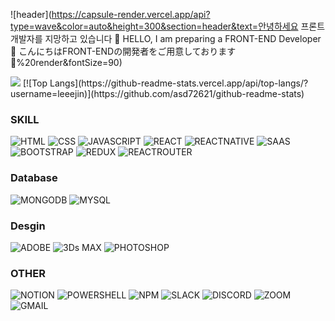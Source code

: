 ![header](https://capsule-render.vercel.app/api?type=wave&color=auto&height=300&section=header&text=안녕하세요 프론트개발자를 지망하고 있습니다 👋
HELLO, I am preparing a FRONT-END Developer 👋
こんにちはFRONT-ENDの開発者をご用意しております 👋%20render&fontSize=90)

<img src="https://capsule-render.vercel.app/api?type=waving&color=1976d2&height=150&section=footer" />
[![Top Langs](https://github-readme-stats.vercel.app/api/top-langs/?username=leeejin)](https://github.com/asd72621/github-readme-stats)

### SKILL
![HTML](https://img.shields.io/badge/HTML-239120?style=for-the-badge&logo=html5&logoColor=white)
![CSS](https://img.shields.io/badge/CSS-239120?&style=for-the-badge&logo=css3&logoColor=white)
![JAVASCRIPT](https://img.shields.io/badge/JavaScript-F7DF1E?style=for-the-badge&logo=JavaScript&logoColor=white)
![REACT](https://img.shields.io/badge/React-20232A?style=for-the-badge&logo=react&logoColor=61DAFB)
![REACTNATIVE](https://img.shields.io/badge/React_Native-20232A?style=for-the-badge&logo=react&logoColor=61DAFB)
![SAAS](https://img.shields.io/badge/Sass-CC6699?style=for-the-badge&logo=sass&logoColor=white)
![BOOTSTRAP](https://img.shields.io/badge/Bootstrap-563D7C?style=for-the-badge&logo=bootstrap&logoColor=white)
![REDUX](https://img.shields.io/badge/Redux-593D88?style=for-the-badge&logo=redux&logoColor=white)
![REACTROUTER](https://img.shields.io/badge/React_Router-CA4245?style=for-the-badge&logo=react-router&logoColor=white)
### Database
![MONGODB](https://img.shields.io/badge/MongoDB-4EA94B?style=for-the-badge&logo=mongodb&logoColor=white)
![MYSQL](https://img.shields.io/badge/MySQL-00000F?style=for-the-badge&logo=mysql&logoColor=white)
### Desgin
![ADOBE](https://img.shields.io/badge/Adobe%20XD-470137?style=for-the-badge&logo=Adobe%20XD&logoColor=#FF61F6)
![3Ds MAX](https://img.shields.io/badge/blender-%23F5792A.svg?style=for-the-badge&logo=blender&logoColor=white)
![PHOTOSHOP](https://img.shields.io/badge/Adobe%20Photoshop-31A8FF?logo=adobephotoshop&logoColor=fff&style=for-the-badge)

### OTHER
![NOTION](https://img.shields.io/badge/Notion-%23000000.svg?style=for-the-badge&logo=notion&logoColor=white)
![POWERSHELL](https://img.shields.io/badge/Powershell-2CA5E0?style=for-the-badge&logo=powershell&logoColor=white)
![NPM](https://img.shields.io/badge/npm-CB3837?style=for-the-badge&logo=npm&logoColor=white)
![SLACK](https://img.shields.io/badge/Slack-4A154B?style=for-the-badge&logo=slack&logoColor=white)
![DISCORD](https://img.shields.io/badge/Discord-7289DA?style=for-the-badge&logo=discord&logoColor=white)
![ZOOM](https://img.shields.io/badge/Zoom-2D8CFF?style=for-the-badge&logo=zoom&logoColor=white)
![GMAIL](https://img.shields.io/badge/Gmail-D14836?style=for-the-badge&logo=gmail&logoColor=white)

